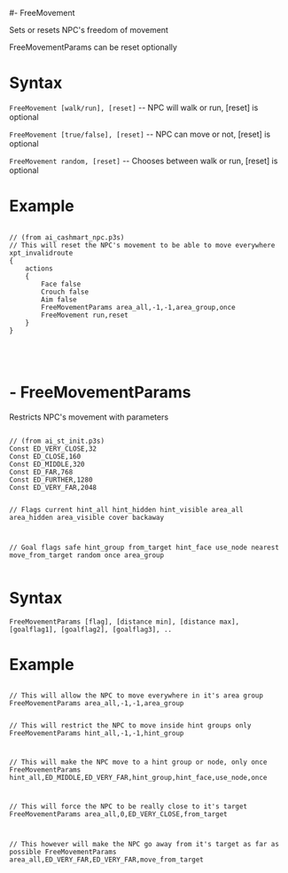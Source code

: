 #- FreeMovement
<p>Sets or resets NPC's freedom of movement
<p>FreeMovementParams can be reset optionally
<h1>Syntax</h1>
<p><code class="language-js">FreeMovement [walk/run], [reset]</code> -- NPC will walk or run, [reset] is optional
<p><code class="language-js">FreeMovement [true/false], [reset]</code> -- NPC can move or not, [reset] is optional
<p><code class="language-js">FreeMovement random, [reset]</code> -- Chooses between walk or run, [reset] is optional
<h1>Example</h1>
<pre><code class="language-js">
// (from ai_cashmart_npc.p3s)
// This will reset the NPC's movement to be able to move everywhere
xpt_invalidroute
{
	actions
	{
		Face false
		Crouch false
		Aim false
		FreeMovementParams area_all,-1,-1,area_group,once
		FreeMovement run,reset
	}
}
</code></pre>

<br><br><h1>- FreeMovementParams</h1>
<p>Restricts NPC's movement with parameters
<pre><code class="language-js">
// (from ai_st_init.p3s)
Const ED_VERY_CLOSE,32
Const ED_CLOSE,160
Const ED_MIDDLE,320
Const ED_FAR,768
Const ED_FURTHER,1280
Const ED_VERY_FAR,2048

// Flags
current
hint_all
hint_hidden
hint_visible
area_all
area_hidden
area_visible
cover
backaway

// Goal flags
safe
hint_group
from_target
hint_face
use_node
nearest
move_from_target
random
once
area_group
</code></pre>
<h1>Syntax</h1>
<p><code class="language-js">FreeMovementParams [flag], [distance min], [distance max], [goalflag1], [goalflag2], [goalflag3], ..</code>
<h1>Example</h1>
<pre><code class="language-js">
// This will allow the NPC to move everywhere in it's area group
FreeMovementParams area_all,-1,-1,area_group

// This will restrict the NPC to move inside hint groups only
FreeMovementParams hint_all,-1,-1,hint_group

// This will make the NPC move to a hint group or node, only once
FreeMovementParams hint_all,ED_MIDDLE,ED_VERY_FAR,hint_group,hint_face,use_node,once

// This will force the NPC to be really close to it's target
FreeMovementParams area_all,0,ED_VERY_CLOSE,from_target

// This however will make the NPC go away from it's target as far as possible
FreeMovementParams area_all,ED_VERY_FAR,ED_VERY_FAR,move_from_target
</code></pre>